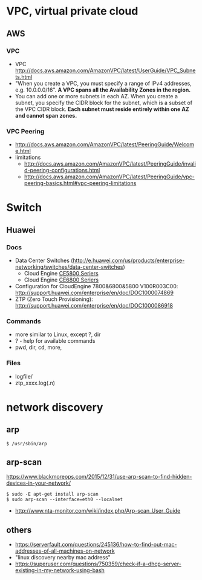 # VPC, virtual private cloud
## AWS 
### VPC
* VPC http://docs.aws.amazon.com/AmazonVPC/latest/UserGuide/VPC_Subnets.html
* "When you create a VPC, you must specify a range of IPv4 addresses, e.g. 10.0.0.0/16". 
  **A VPC spans all the Availability Zones in the region.**
* You can add one or more subnets in each AZ. When you create a subnet, you specify the CIDR block for the subnet,
  which is a subset of the VPC CIDR block. **Each subnet must reside entirely within one AZ and cannot span zones.**

### VPC Peering
* http://docs.aws.amazon.com/AmazonVPC/latest/PeeringGuide/Welcome.html
* limitations
  * http://docs.aws.amazon.com/AmazonVPC/latest/PeeringGuide/invalid-peering-configurations.html
  * http://docs.aws.amazon.com/AmazonVPC/latest/PeeringGuide/vpc-peering-basics.html#vpc-peering-limitations
  
  
# Switch

## Huawei 
### Docs
* Data Center Switches (http://e.huawei.com/us/products/enterprise-networking/switches/data-center-switches)
  * Cloud Engine [CE5800 Seriers](http://e.huawei.com/us/products/enterprise-networking/switches/data-center-switches/ce5800)
  * Cloud Engine [CE6800 Seriers](http://e.huawei.com/us/products/enterprise-networking/switches/data-center-switches/ce6800)
* Configuration for CloudEngine 7800&6800&5800 V100R003C00: http://support.huawei.com/enterprise/en/doc/DOC1000074869
* ZTP (Zero Touch Provisioning): http://support.huawei.com/enterprise/en/doc/DOC1000086918
### Commands
* more similar to Linux, except ?, dir
* ? - help for available commands
* pwd, dir, cd, more,
### Files
* logfile/
* ztp_xxxx.log(.n)

# network discovery
## arp
```
$ /usr/sbin/arp
```

## arp-scan
https://www.blackmoreops.com/2015/12/31/use-arp-scan-to-find-hidden-devices-in-your-network/
```
$ sudo -E apt-get install arp-scan
$ sudo arp-scan --interface=eth0 --localnet
```
* http://www.nta-monitor.com/wiki/index.php/Arp-scan_User_Guide

## others  
* https://serverfault.com/questions/245136/how-to-find-out-mac-addresses-of-all-machines-on-network
* "linux discovery nearby mac address"
* https://superuser.com/questions/750359/check-if-a-dhcp-server-existing-in-my-network-using-bash
